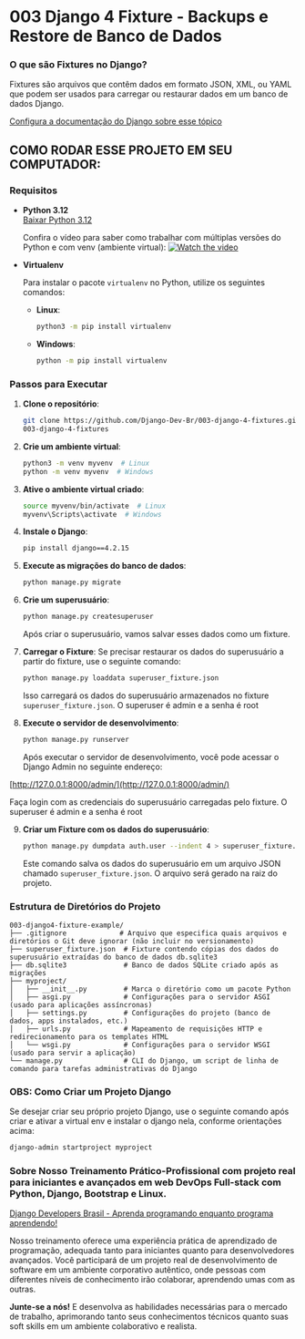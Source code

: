 # 003 Django 4 Fixture  - Backups e Restore de Banco de Dados

### O que são Fixtures no Django?

Fixtures são arquivos que contêm dados em formato JSON, XML, ou YAML que podem ser usados para carregar ou restaurar dados em um banco de dados Django. 

[Configura a documentação do Django sobre esse tópico](https://docs.djangoproject.com/en/5.1/topics/db/fixtures/#:~:text=A%20fixture%20is%20a%20collection,multiple%20directories%2C%20in%20multiple%20applications)

## COMO RODAR ESSE PROJETO EM SEU COMPUTADOR:

### Requisitos

- **Python 3.12**  
  [Baixar Python 3.12](https://www.python.org/downloads/release/python-3122/)

  Confira o vídeo para saber como trabalhar com múltiplas versões do Python e com venv (ambiente virtual):
  [![Watch the video](https://img.youtube.com/vi/eetDeQrv0Rs/0.jpg)](https://youtu.be/eetDeQrv0Rs)

- **Virtualenv**

  Para instalar o pacote `virtualenv` no Python, utilize os seguintes comandos:

  - **Linux**:
    ```bash
    python3 -m pip install virtualenv
    ```

  - **Windows**:
    ```bash
    python -m pip install virtualenv
    ```

### Passos para Executar

1. **Clone o repositório**:
    ```bash
    git clone https://github.com/Django-Dev-Br/003-django-4-fixtures.git
    003-django-4-fixtures
    ```

2. **Crie um ambiente virtual**:
    ```bash
    python3 -m venv myvenv  # Linux
    python -m venv myvenv  # Windows
    ```

3. **Ative o ambiente virtual criado**:
    ```bash
    source myvenv/bin/activate  # Linux
    myvenv\Scripts\activate  # Windows
    ```

4. **Instale o Django**:
    ```bash
    pip install django==4.2.15
    ```

5. **Execute as migrações do banco de dados**:
    ```bash
    python manage.py migrate
    ```

6. **Crie um superusuário**:
    ```bash
    python manage.py createsuperuser
    ```

    Após criar o superusuário, vamos salvar esses dados como um fixture.

7. **Carregar o Fixture**:
    Se precisar restaurar os dados do superusuário a partir do fixture, use o seguinte comando:

    ```bash
    python manage.py loaddata superuser_fixture.json
    ```

    Isso carregará os dados do superusuário armazenados no fixture `superuser_fixture.json`. O superuser é admin e a senha é root
   
8. **Execute o servidor de desenvolvimento**:
    ```bash
    python manage.py runserver
    ```

    Após executar o servidor de desenvolvimento, você pode acessar o Django Admin no seguinte endereço:

[http://127.0.0.1:8000/admin/](http://127.0.0.1:8000/admin/)

Faça login com as credenciais do superusuário carregadas pelo fixture. O superuser é admin e a senha é root

9. **Criar um Fixture com os dados do superusuário**:
    ```bash
    python manage.py dumpdata auth.user --indent 4 > superuser_fixture.json
    ```

    Este comando salva os dados do superusuário em um arquivo JSON chamado `superuser_fixture.json`. O arquivo será gerado na raiz do projeto.


### Estrutura de Diretórios do Projeto

```
003-django4-fixture-example/
├── .gitignore             # Arquivo que especifica quais arquivos e diretórios o Git deve ignorar (não incluir no versionamento)
├── superuser_fixture.json  # Fixture contendo cópias dos dados do superusuário extraídas do banco de dados db.sqlite3
├── db.sqlite3              # Banco de dados SQLite criado após as migrações
├── myproject/
│   ├── __init__.py         # Marca o diretório como um pacote Python
│   ├── asgi.py             # Configurações para o servidor ASGI (usado para aplicações assíncronas)
│   ├── settings.py         # Configurações do projeto (banco de dados, apps instalados, etc.)
│   ├── urls.py             # Mapeamento de requisições HTTP e redirecionamento para os templates HTML
│   └── wsgi.py             # Configurações para o servidor WSGI (usado para servir a aplicação)
└── manage.py               # CLI do Django, um script de linha de comando para tarefas administrativas do Django

```

### OBS: Como Criar um Projeto Django

Se desejar criar seu próprio projeto Django, use o seguinte comando após criar e ativar a virtual env e instalar o django nela, conforme orientações acima:

```bash
django-admin startproject myproject
```

### Sobre Nosso Treinamento Prático-Profissional com projeto real para iniciantes e avançados em web DevOps Full-stack com Python, Django, Bootstrap e Linux.

[Django Developers Brasil - Aprenda programando enquanto programa aprendendo!](https://django.dev.br/)

Nosso treinamento oferece uma experiência prática de aprendizado de programação, adequada tanto para iniciantes quanto para desenvolvedores avançados. Você participará de um projeto real de desenvolvimento de software em um ambiente corporativo autêntico, onde pessoas com diferentes níveis de conhecimento irão colaborar, aprendendo umas com as outras.

**Junte-se a nós!** E desenvolva as habilidades necessárias para o mercado de trabalho, aprimorando tanto seus conhecimentos técnicos quanto suas soft skills em um ambiente colaborativo e realista.

